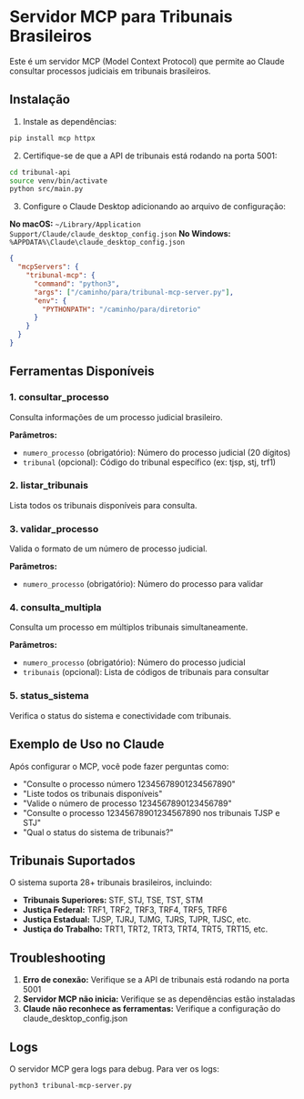 # Servidor MCP para Tribunais Brasileiros

Este é um servidor MCP (Model Context Protocol) que permite ao Claude consultar processos judiciais em tribunais brasileiros.

## Instalação

1. Instale as dependências:
```bash
pip install mcp httpx
```

2. Certifique-se de que a API de tribunais está rodando na porta 5001:
```bash
cd tribunal-api
source venv/bin/activate
python src/main.py
```

3. Configure o Claude Desktop adicionando ao arquivo de configuração:

**No macOS:** `~/Library/Application Support/Claude/claude_desktop_config.json`
**No Windows:** `%APPDATA%\Claude\claude_desktop_config.json`

```json
{
  "mcpServers": {
    "tribunal-mcp": {
      "command": "python3",
      "args": ["/caminho/para/tribunal-mcp-server.py"],
      "env": {
        "PYTHONPATH": "/caminho/para/diretorio"
      }
    }
  }
}
```

## Ferramentas Disponíveis

### 1. consultar_processo
Consulta informações de um processo judicial brasileiro.

**Parâmetros:**
- `numero_processo` (obrigatório): Número do processo judicial (20 dígitos)
- `tribunal` (opcional): Código do tribunal específico (ex: tjsp, stj, trf1)

### 2. listar_tribunais
Lista todos os tribunais disponíveis para consulta.

### 3. validar_processo
Valida o formato de um número de processo judicial.

**Parâmetros:**
- `numero_processo` (obrigatório): Número do processo para validar

### 4. consulta_multipla
Consulta um processo em múltiplos tribunais simultaneamente.

**Parâmetros:**
- `numero_processo` (obrigatório): Número do processo judicial
- `tribunais` (opcional): Lista de códigos de tribunais para consultar

### 5. status_sistema
Verifica o status do sistema e conectividade com tribunais.

## Exemplo de Uso no Claude

Após configurar o MCP, você pode fazer perguntas como:

- "Consulte o processo número 12345678901234567890"
- "Liste todos os tribunais disponíveis"
- "Valide o número de processo 1234567890123456789"
- "Consulte o processo 12345678901234567890 nos tribunais TJSP e STJ"
- "Qual o status do sistema de tribunais?"

## Tribunais Suportados

O sistema suporta 28+ tribunais brasileiros, incluindo:

- **Tribunais Superiores:** STF, STJ, TSE, TST, STM
- **Justiça Federal:** TRF1, TRF2, TRF3, TRF4, TRF5, TRF6
- **Justiça Estadual:** TJSP, TJRJ, TJMG, TJRS, TJPR, TJSC, etc.
- **Justiça do Trabalho:** TRT1, TRT2, TRT3, TRT4, TRT5, TRT15, etc.

## Troubleshooting

1. **Erro de conexão:** Verifique se a API de tribunais está rodando na porta 5001
2. **Servidor MCP não inicia:** Verifique se as dependências estão instaladas
3. **Claude não reconhece as ferramentas:** Verifique a configuração do claude_desktop_config.json

## Logs

O servidor MCP gera logs para debug. Para ver os logs:
```bash
python3 tribunal-mcp-server.py
```

